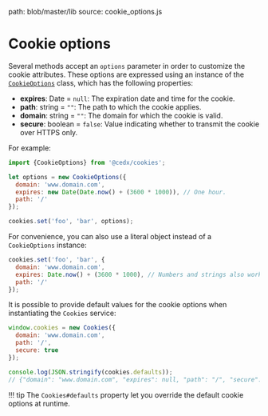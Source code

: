 path: blob/master/lib
source: cookie_options.js

# Cookie options
Several methods accept an `options` parameter in order to customize the cookie attributes.
These options are expressed using an instance of the [`CookieOptions`](https://github.com/cedx/cookies.js/blob/master/lib/cookie_options.js) class, which has the following properties:

- **expires**: Date = `null`: The expiration date and time for the cookie.
- **path**: string = `""`: The path to which the cookie applies.
- **domain**: string = `""`: The domain for which the cookie is valid.
- **secure**: boolean = `false`: Value indicating whether to transmit the cookie over HTTPS only.

For example:

```javascript
import {CookieOptions} from '@cedx/cookies';

let options = new CookieOptions({
  domain: 'www.domain.com',
  expires: new Date(Date.now() + (3600 * 1000)), // One hour.
  path: '/'
});

cookies.set('foo', 'bar', options);
```

For convenience, you can also use a literal object instead of a `CookieOptions` instance:

```javascript
cookies.set('foo', 'bar', {
  domain: 'www.domain.com',
  expires: Date.now() + (3600 * 1000), // Numbers and strings also work.
  path: '/'
});
```

It is possible to provide default values for the cookie options when instantiating the `Cookies` service:

```javascript
window.cookies = new Cookies({
  domain: 'www.domain.com',
  path: '/',
  secure: true
});

console.log(JSON.stringify(cookies.defaults));
// {"domain": "www.domain.com", "expires": null, "path": "/", "secure": true}
```

!!! tip
    The `Cookies#defaults` property let you override the default cookie options at runtime.
